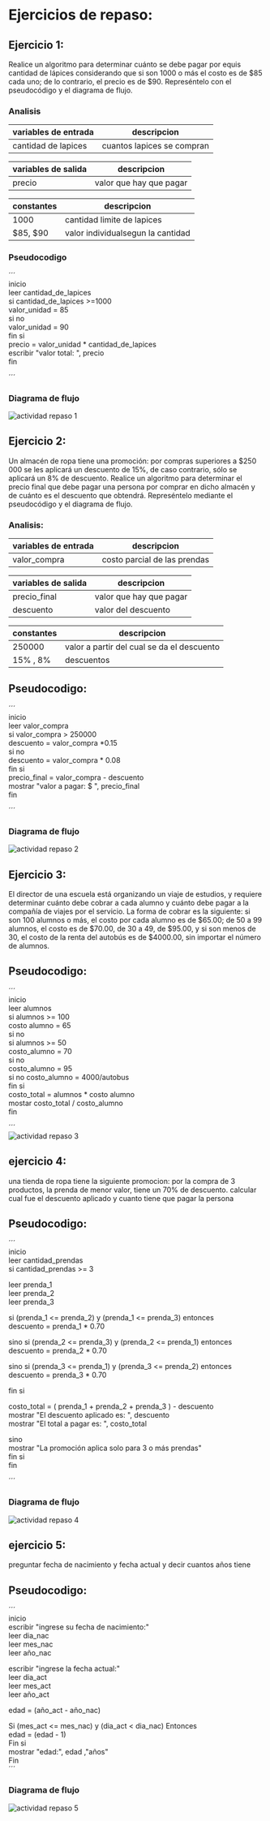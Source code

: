 # Ejercicios de repaso: 

## Ejercicio 1: 
Realice un algoritmo para determinar cuánto se debe pagar por equis cantidad de lápices considerando que si son 1000 o más el costo es de $85 cada uno; de lo contrario, el precio es de $90. Represéntelo con el pseudocódigo y el diagrama de flujo.

### Analisis

| variables de entrada | descripcion | 
|----------------------|-------------|
| cantidad de lapices | cuantos lapices se compran |

|variables de salida | descripcion | 
|--------------------|-------------|
|precio | valor que hay que pagar |

| constantes | descripcion |
|------------|-------------|
| 1000 | cantidad limite de lapices |
| $85, $90 | valor individualsegun la cantidad |

### Pseudocodigo

´´´  
inicio  
leer cantidad_de_lapices   
si cantidad_de_lapices >=1000  
   valor_unidad = 85  
si no   
   valor_unidad = 90  
fin si   
precio = valor_unidad * cantidad_de_lapices  
escribir "valor total: ", precio   
fin  

´´´  
### Diagrama de flujo

![actividad repaso 1](./Diagrama%20ejercicio%20repaso%201.drawio.png)  


## Ejercicio 2:
Un almacén de ropa tiene una promoción: por compras superiores a $250 000 se les aplicará un descuento de 15%, de caso contrario, sólo se aplicará un 8% de descuento. Realice un algoritmo para determinar el precio final que debe pagar una persona por comprar en dicho almacén y de cuánto es el descuento que obtendrá. Represéntelo mediante el pseudocódigo y el diagrama de flujo.

### Analisis: 

| variables de entrada | descripcion | 
|----------------------|-------------|
| valor_compra | costo parcial de las prendas |

|variables de salida | descripcion | 
|--------------------|-------------|
|precio_final | valor que hay que pagar |
| descuento | valor del descuento |

| constantes | descripcion |
|------------|-------------|
| 250000 | valor a partir del cual se da el descuento |
| 15% , 8% | descuentos |

## Pseudocodigo:

´´´  
inicio  
leer valor_compra  
si valor_compra > 250000  
   descuento = valor_compra *0.15  
si no  
   descuento = valor_compra * 0.08  
fin si  
precio_final = valor_compra - descuento  
mostrar "valor a pagar: $ ", precio_final  
fin  

´´´  

### Diagrama de flujo

![actividad repaso 2](./Diagrama%20ejercicio%20repaso%202.drawio.png)  


## Ejercicio 3: 
El director de una escuela está organizando un viaje de estudios, y requiere determinar cuánto debe cobrar a cada alumno y cuánto debe pagar a la compañía de viajes por el servicio. La forma de cobrar es la siguiente: si son 100 alumnos o más, el costo por cada alumno es de $65.00; de 50 a 99 alumnos, el costo es de $70.00, de 30 a 49, de $95.00, y si son menos de 30, el costo de la renta del autobús es de $4000.00, sin importar el número de alumnos.

## Pseudocodigo:

´´´  
inicio  
leer alumnos  
si alumnos >= 100  
   costo alumno = 65  
si no    
   si alumnos >= 50  
       costo_alumno = 70  
    si no   
       costo_alumno = 95   
       si no costo_alumno = 4000/autobus  
fin si    
costo_total = alumnos * costo alumno   
mostar costo_total / costo_alumno  
fin    

´´´    
![actividad repaso 3](./Diagrama%20ejercicio%20repaso%203.drawio.png)  

## ejercicio 4:
una tienda de ropa tiene la siguiente promocion: por la compra de 3 productos, la prenda de menor valor, tiene un 70% de descuento. 
calcular cual fue el descuento aplicado y cuanto tiene que pagar la persona

## Pseudocodigo: 

 ´´´   
inicio    
leer cantidad_prendas     
si cantidad_prendas >= 3      

   leer prenda_1     
   leer prenda_2    
   leer prenda_3    
   
si (prenda_1 <= prenda_2) y (prenda_1 <= prenda_3) entonces      
            descuento = prenda_1 * 0.70   


sino si (prenda_2 <= prenda_3) y (prenda_2 <= prenda_1) entonces   
             descuento = prenda_2 * 0.70    
  

sino si (prenda_3 <= prenda_1) y (prenda_3 <= prenda_2) entonces   
             descuento = prenda_3 * 0.70    

fin si  
   
costo_total = ( prenda_1 + prenda_2 + prenda_3 ) - descuento  
mostrar "El descuento aplicado es: ", descuento  
        mostrar "El total a pagar es: ", costo_total  

 sino  
        mostrar "La promoción aplica solo para 3 o más prendas"  
  fin si   
fin  

´´´   

### Diagrama de flujo  

![actividad repaso 4](./Diagrama%20ejercicio%20repaso%204.drawio.png)    

## ejercicio 5:
preguntar fecha de nacimiento y fecha actual y decir cuantos años tiene

## Pseudocodigo: 

´´´  
inicio  
escribir "ingrese su fecha de nacimiento:"  
leer dia_nac  
leer mes_nac  
leer año_nac      

escribir "ingrese la fecha actual:"  
leer dia_act  
leer mes_act   
leer año_act    

edad = (año_act - año_nac)  

Si (mes_act <= mes_nac) y (dia_act < dia_nac) Entonces  
edad = (edad - 1)  
Fin si  
mostrar "edad:", edad ,"años"  
Fin  
´´´   

### Diagrama de flujo 

![actividad repaso 5](./diagrama%20ejercicio%20repaso%205.drawio.png)      
